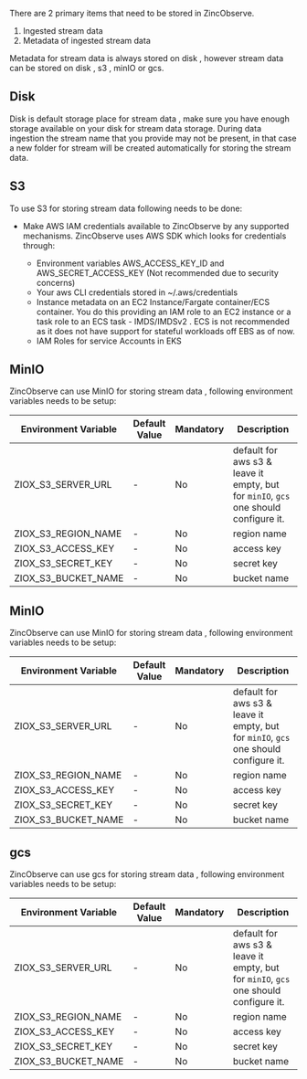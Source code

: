 
There are 2 primary items that need to be stored in ZincObserve. 

1. Ingested stream data
1. Metadata of ingested stream data

Metadata for stream data is always stored on disk , however stream data can be stored on disk , s3 , minIO or gcs.

## Disk

Disk is default storage place for stream data , make sure you have enough storage available on your disk for stream data storage. During data ingestion the stream name that you provide may not be present, in that case a new folder for stream will be created automatically for storing the stream data.

## S3

To use S3 for storing stream data following needs to be done:

* Make AWS IAM credentials available to ZincObserve by any supported mechanisms. ZincObserve uses AWS SDK which looks for credentials through:

    - Environment variables AWS_ACCESS_KEY_ID and AWS_SECRET_ACCESS_KEY (Not recommended due to security concerns)
    - Your aws CLI credentials stored in ~/.aws/credentials
    - Instance metadata on an EC2 Instance/Fargate container/ECS container. You do this providing an IAM role to an EC2 instance or a task role to an ECS task - IMDS/IMDSv2 . ECS is not recommended as it does not have support for stateful workloads off EBS as of now.
    - IAM Roles for service Accounts in EKS

  

## MinIO

ZincObserve can use MinIO for storing stream data , following environment variables needs to be setup:


| Environment Variable          | Default Value | Mandatory     | Description                                                               |
| ----------------------------- | ------------- |-------------- | ------------------------------------------------------------------------- |
| ZIOX_S3_SERVER_URL            | -             | No            | default for aws s3 & leave it empty, but for `minIO`, `gcs` one should configure it. |
| ZIOX_S3_REGION_NAME           | -             | No            | region name |
| ZIOX_S3_ACCESS_KEY            | -             | No            | access key |
| ZIOX_S3_SECRET_KEY            | -             | No            | secret key |
| ZIOX_S3_BUCKET_NAME           | -             | No            | bucket name |

## MinIO

ZincObserve can use MinIO for storing stream data , following environment variables needs to be setup:


| Environment Variable          | Default Value | Mandatory     | Description                                                               |
| ----------------------------- | ------------- |-------------- | ------------------------------------------------------------------------- |
| ZIOX_S3_SERVER_URL            | -             | No            | default for aws s3 & leave it empty, but for `minIO`, `gcs` one should configure it. |
| ZIOX_S3_REGION_NAME           | -             | No            | region name |
| ZIOX_S3_ACCESS_KEY            | -             | No            | access key |
| ZIOX_S3_SECRET_KEY            | -             | No            | secret key |
| ZIOX_S3_BUCKET_NAME           | -             | No            | bucket name |
                                         
## gcs

ZincObserve can use gcs for storing stream data , following environment variables needs to be setup:


| Environment Variable          | Default Value | Mandatory     | Description                                                               |
| ----------------------------- | ------------- |-------------- | ------------------------------------------------------------------------- |
| ZIOX_S3_SERVER_URL            | -             | No            | default for aws s3 & leave it empty, but for `minIO`, `gcs` one should configure it. |
| ZIOX_S3_REGION_NAME           | -             | No            | region name |
| ZIOX_S3_ACCESS_KEY            | -             | No            | access key |
| ZIOX_S3_SECRET_KEY            | -             | No            | secret key |
| ZIOX_S3_BUCKET_NAME           | -             | No            | bucket name |
